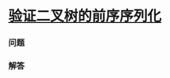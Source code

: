# [验证二叉树的前序序列化](https://leetcode-cn.com/problems/verify-preorder-serialization-of-a-binary-tree)

### 问题

### 解答

```

```

